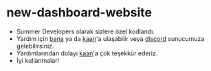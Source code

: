 # new-dashboard-website

   * Summer Developers olarak sizlere özel kodlandı.
   * Yardım için [bana](https://discord.com/users/703134119151796274) ya da [kaan](https://discord.com/users/943516383554191360)'a ulaşabilir veya [discord](https://discord.gg/developers) sunucumuza gelebilirsiniz.
   * Yardımlarından dolayı [kaan](https://discord.com/users/943516383554191360)'a çok teşekkür ederiz.
   * İyi kullanmalar!
